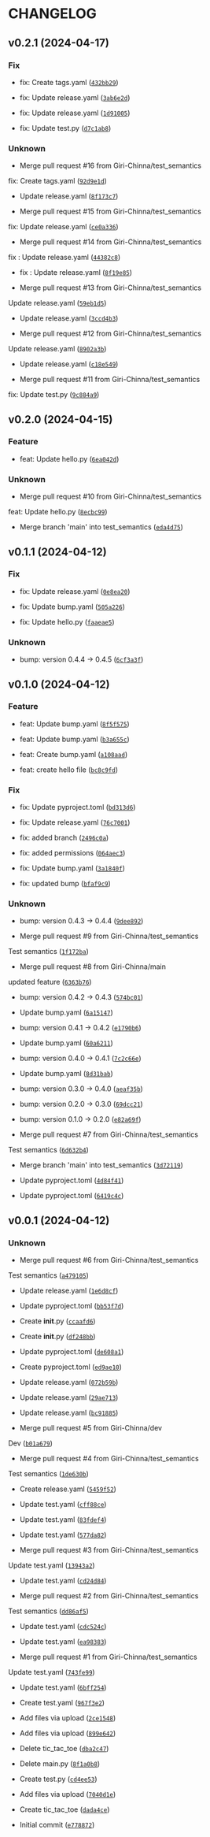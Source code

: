 # CHANGELOG



## v0.2.1 (2024-04-17)

### Fix

* fix: Create tags.yaml ([`432bb29`](https://github.com/Giri-Chinna/projects/commit/432bb29c52776d86d06b6a92a402d9375f6bf93e))

* fix: Update release.yaml ([`3ab6e2d`](https://github.com/Giri-Chinna/projects/commit/3ab6e2dc42d3c55d4386fa34c3e021da7716c707))

* fix: Update release.yaml ([`1d91005`](https://github.com/Giri-Chinna/projects/commit/1d91005cb6accf3878cf192fd5ea15834b1c2901))

* fix: Update test.py ([`d7c1ab8`](https://github.com/Giri-Chinna/projects/commit/d7c1ab8d549a47e938169cd06595b77e7c90eb7d))

### Unknown

* Merge pull request #16 from Giri-Chinna/test_semantics

fix: Create tags.yaml ([`92d9e1d`](https://github.com/Giri-Chinna/projects/commit/92d9e1d7d5342137e489bea1bd8635ece242f072))

* Update release.yaml ([`8f173c7`](https://github.com/Giri-Chinna/projects/commit/8f173c72b8566be16d33aebb9698118fa384d515))

* Merge pull request #15 from Giri-Chinna/test_semantics

fix: Update release.yaml ([`ce0a336`](https://github.com/Giri-Chinna/projects/commit/ce0a33698b42a8755c4aa4b565a04021ad9570f0))

* Merge pull request #14 from Giri-Chinna/test_semantics

fix : Update release.yaml ([`44382c8`](https://github.com/Giri-Chinna/projects/commit/44382c8c7cc7bf3d4d0b58c582e50d8bc0dbe107))

* fix : Update release.yaml ([`8f19e85`](https://github.com/Giri-Chinna/projects/commit/8f19e856ba17460fa73749d3073cb6a2e146f4ea))

* Merge pull request #13 from Giri-Chinna/test_semantics

Update release.yaml ([`59eb1d5`](https://github.com/Giri-Chinna/projects/commit/59eb1d54333e30757c133f9bdd05f5675046648a))

* Update release.yaml ([`3ccd4b3`](https://github.com/Giri-Chinna/projects/commit/3ccd4b3791f356700940547825265cf7b3c7c995))

* Merge pull request #12 from Giri-Chinna/test_semantics

Update release.yaml ([`8902a3b`](https://github.com/Giri-Chinna/projects/commit/8902a3b537cc1d7c54cb79d74b1fd27c7689b11e))

* Update release.yaml ([`c18e549`](https://github.com/Giri-Chinna/projects/commit/c18e54978052e75872b6cbf7791a31acc7b90795))

* Merge pull request #11 from Giri-Chinna/test_semantics

fix: Update test.py ([`9c884a9`](https://github.com/Giri-Chinna/projects/commit/9c884a9f00a038fa4a532371361e739366a17e91))


## v0.2.0 (2024-04-15)

### Feature

* feat: Update hello.py ([`6ea042d`](https://github.com/Giri-Chinna/projects/commit/6ea042dae78d68cbd2da432696e41cdd2e90598f))

### Unknown

* Merge pull request #10 from Giri-Chinna/test_semantics

feat: Update hello.py ([`8ecbc99`](https://github.com/Giri-Chinna/projects/commit/8ecbc998d92ee64fa2babddcce0c20a7455f0c41))

* Merge branch &#39;main&#39; into test_semantics ([`eda4d75`](https://github.com/Giri-Chinna/projects/commit/eda4d75e9e2486ed1fb37d81f1bb5450a0f3b36c))


## v0.1.1 (2024-04-12)

### Fix

* fix: Update release.yaml ([`0e8ea20`](https://github.com/Giri-Chinna/projects/commit/0e8ea206867cc231f33a483d033cf6321017c592))

* fix: Update bump.yaml ([`505a226`](https://github.com/Giri-Chinna/projects/commit/505a2267d5b38dd4d309cb8cd46401ccafff8b22))

* fix: Update hello.py ([`faaeae5`](https://github.com/Giri-Chinna/projects/commit/faaeae5da0c844aa1d34a6708092d2b06684f302))

### Unknown

* bump: version 0.4.4 → 0.4.5 ([`6cf3a3f`](https://github.com/Giri-Chinna/projects/commit/6cf3a3fb87bbbdf5c93d4b25affcd8c931ea410d))


## v0.1.0 (2024-04-12)

### Feature

* feat: Update bump.yaml ([`8f5f575`](https://github.com/Giri-Chinna/projects/commit/8f5f5752dc9b5361c328b874c76ffb4968436441))

* feat: Update bump.yaml ([`b3a655c`](https://github.com/Giri-Chinna/projects/commit/b3a655cea8e5d0b2b40a9ed538583c80091e67ac))

* feat: Create bump.yaml ([`a108aad`](https://github.com/Giri-Chinna/projects/commit/a108aad5c7a8c752c4ba532e8a1c4bb289ba2140))

* feat: create hello file ([`bc8c9fd`](https://github.com/Giri-Chinna/projects/commit/bc8c9fd7d150ab5e82250ab0cafe6a999c8522bf))

### Fix

* fix: Update pyproject.toml ([`bd313d6`](https://github.com/Giri-Chinna/projects/commit/bd313d6ce4e1c9cb66175c68849d23859386cff7))

* fix: Update release.yaml ([`76c7001`](https://github.com/Giri-Chinna/projects/commit/76c700107e00b2a5614812cfc02235533d29aea8))

* fix: added branch ([`2496c0a`](https://github.com/Giri-Chinna/projects/commit/2496c0ae4349e362b1861f0e3a953d6e487dacc6))

* fix: added permissions ([`064aec3`](https://github.com/Giri-Chinna/projects/commit/064aec3efe2be35ecc9cd238df049fe504c49341))

* fix: Update bump.yaml ([`3a1840f`](https://github.com/Giri-Chinna/projects/commit/3a1840fd949de4fa2af1a1bb61f861e18015c543))

* fix: updated bump ([`bfaf9c9`](https://github.com/Giri-Chinna/projects/commit/bfaf9c91b176476becae0b2fb98a0f08b7b52577))

### Unknown

* bump: version 0.4.3 → 0.4.4 ([`9dee892`](https://github.com/Giri-Chinna/projects/commit/9dee892e451ab28bb7b810cd194abf236a54ee7c))

* Merge pull request #9 from Giri-Chinna/test_semantics

Test semantics ([`1f172ba`](https://github.com/Giri-Chinna/projects/commit/1f172baf3f93431c9fea5266f75d3abb28b4f219))

* Merge pull request #8 from Giri-Chinna/main

updated feature ([`6363b76`](https://github.com/Giri-Chinna/projects/commit/6363b763cb8b2e89aed6567c548e27d2400b0f02))

* bump: version 0.4.2 → 0.4.3 ([`574bc01`](https://github.com/Giri-Chinna/projects/commit/574bc019ae9d243c126d2034f91248a8d20e1cdd))

* Update bump.yaml ([`6a15147`](https://github.com/Giri-Chinna/projects/commit/6a15147425610513f57ca5d83642dbca45cbe2ac))

* bump: version 0.4.1 → 0.4.2 ([`e1790b6`](https://github.com/Giri-Chinna/projects/commit/e1790b67d792e5a0042f1e85451ec019c5906a2e))

* Update bump.yaml ([`60a6211`](https://github.com/Giri-Chinna/projects/commit/60a62119e00a58a2d768a0f562de004802739743))

* bump: version 0.4.0 → 0.4.1 ([`7c2c66e`](https://github.com/Giri-Chinna/projects/commit/7c2c66e07575cca7236002a872844a6a651e6a40))

* Update bump.yaml ([`8d31bab`](https://github.com/Giri-Chinna/projects/commit/8d31babd5b392839364b8e190885346505fed69e))

* bump: version 0.3.0 → 0.4.0 ([`aeaf35b`](https://github.com/Giri-Chinna/projects/commit/aeaf35b6fa004b1d1407731ad1feeb52e69ab2c7))

* bump: version 0.2.0 → 0.3.0 ([`69dcc21`](https://github.com/Giri-Chinna/projects/commit/69dcc21e398c319bc830a081df6d2f34cb387dbc))

* bump: version 0.1.0 → 0.2.0 ([`e82a69f`](https://github.com/Giri-Chinna/projects/commit/e82a69f30c1aebffe3a6e1417c10c9745803dec6))

* Merge pull request #7 from Giri-Chinna/test_semantics

Test semantics ([`6d632b4`](https://github.com/Giri-Chinna/projects/commit/6d632b4e737363c312eef3fb75e30634dc49041a))

* Merge branch &#39;main&#39; into test_semantics ([`3d72119`](https://github.com/Giri-Chinna/projects/commit/3d721194f973893001a8b4ac3f5856b05fcb54e1))

* Update pyproject.toml ([`4d84f41`](https://github.com/Giri-Chinna/projects/commit/4d84f41acffb3bc1ffda829eeb1f2d8b235619b1))

* Update pyproject.toml ([`6419c4c`](https://github.com/Giri-Chinna/projects/commit/6419c4ca50585c78fd66612b91f858797bcd3722))


## v0.0.1 (2024-04-12)

### Unknown

* Merge pull request #6 from Giri-Chinna/test_semantics

Test semantics ([`a479105`](https://github.com/Giri-Chinna/projects/commit/a479105fcfa191caded3832a9bb6a42f14b93d97))

* Update release.yaml ([`1e6d8cf`](https://github.com/Giri-Chinna/projects/commit/1e6d8cf05d97d43cf4c9af10dba0a1aa9d5d2378))

* Update pyproject.toml ([`bb53f7d`](https://github.com/Giri-Chinna/projects/commit/bb53f7d16490d99e9e4b5f9ac4415ad3b19dc116))

* Create __init__.py ([`ccaafd6`](https://github.com/Giri-Chinna/projects/commit/ccaafd6876580d7180257fa02aa5c74f744887a5))

* Create __init__.py ([`df248bb`](https://github.com/Giri-Chinna/projects/commit/df248bb9d786d52f3588048638a6d0dec7768c76))

* Update pyproject.toml ([`de608a1`](https://github.com/Giri-Chinna/projects/commit/de608a125dcb27ed3b4f9239da4b7372bd8886c2))

* Create pyproject.toml ([`ed9ae10`](https://github.com/Giri-Chinna/projects/commit/ed9ae102e5c295a73d89cec96a1e4967c7c83119))

* Update release.yaml ([`072b59b`](https://github.com/Giri-Chinna/projects/commit/072b59bd3601c8e28e5a08844f7ec4904260cc0d))

* Update release.yaml ([`29ae713`](https://github.com/Giri-Chinna/projects/commit/29ae71352346e29a2d9074ba9e0c91fe622c2db5))

* Update release.yaml ([`bc91885`](https://github.com/Giri-Chinna/projects/commit/bc918854118686a69e2eefe514f956fcd6fe7e79))

* Merge pull request #5 from Giri-Chinna/dev

Dev ([`b01a679`](https://github.com/Giri-Chinna/projects/commit/b01a67925a3420f3299891bf57497d4ddf9fc0a1))

* Merge pull request #4 from Giri-Chinna/test_semantics

Test semantics ([`1de630b`](https://github.com/Giri-Chinna/projects/commit/1de630baf172284ca4b35d871061c04c414d8de6))

* Create release.yaml ([`5459f52`](https://github.com/Giri-Chinna/projects/commit/5459f525ffa67d350b1cea364c3212194d46c8e5))

* Update test.yaml ([`cff88ce`](https://github.com/Giri-Chinna/projects/commit/cff88cea803ae8f25ca680bbf36cf9f1ea5ec3c0))

* Update test.yaml ([`83fdef4`](https://github.com/Giri-Chinna/projects/commit/83fdef466cd4c533023a80bb39f8b1afb6497704))

* Update test.yaml ([`577da82`](https://github.com/Giri-Chinna/projects/commit/577da82be29f50d2574615b7fd9417dbf283c240))

* Merge pull request #3 from Giri-Chinna/test_semantics

Update test.yaml ([`13943a2`](https://github.com/Giri-Chinna/projects/commit/13943a20fd993125c0ea371f5335ecee641d7f90))

* Update test.yaml ([`cd24d84`](https://github.com/Giri-Chinna/projects/commit/cd24d846962180a4dcb41e4dbc50482783865067))

* Merge pull request #2 from Giri-Chinna/test_semantics

Test semantics ([`dd86af5`](https://github.com/Giri-Chinna/projects/commit/dd86af591c1341a24c18ad3e8c573dec20ebe084))

* Update test.yaml ([`cdc524c`](https://github.com/Giri-Chinna/projects/commit/cdc524c1d55d0a92d5a37df775c75992d9ae7800))

* Update test.yaml ([`ea98383`](https://github.com/Giri-Chinna/projects/commit/ea983834ed3db26db3f1981480854c835160f07a))

* Merge pull request #1 from Giri-Chinna/test_semantics

Update test.yaml ([`743fe99`](https://github.com/Giri-Chinna/projects/commit/743fe99c411f7dc2438d49c64afb5c87e74f2f37))

* Update test.yaml ([`6bff254`](https://github.com/Giri-Chinna/projects/commit/6bff254ed1c91b8c7fd8bcb5ef0b2161089d06af))

* Create test.yaml ([`967f3e2`](https://github.com/Giri-Chinna/projects/commit/967f3e246a6a6780ab4878598ec77e266467d4ff))

* Add files via upload ([`2ce1548`](https://github.com/Giri-Chinna/projects/commit/2ce1548a7dc347c30ab8ffd88b8943cd37516e82))

* Add files via upload ([`899e642`](https://github.com/Giri-Chinna/projects/commit/899e64234ef6febbd7668ab9a30c5819f404b6c2))

* Delete tic_tac_toe ([`dba2c47`](https://github.com/Giri-Chinna/projects/commit/dba2c47a2cae58ad3640a9da9c37dd8436b0d2a3))

* Delete main.py ([`8f1a0b8`](https://github.com/Giri-Chinna/projects/commit/8f1a0b8f5b25e4eae8339b689e9546c589a5cbda))

* Create test.py ([`cd4ee53`](https://github.com/Giri-Chinna/projects/commit/cd4ee5308456c55cb8f07e08f99f7c30457059bc))

* Add files via upload ([`7040d1e`](https://github.com/Giri-Chinna/projects/commit/7040d1e42e4864ab60afb542b4e9a1415f04c86a))

* Create tic_tac_toe ([`dada4ce`](https://github.com/Giri-Chinna/projects/commit/dada4ce1d92cc5db6d9b4af3ace2cd9e8d466168))

* Initial commit ([`e778872`](https://github.com/Giri-Chinna/projects/commit/e77887255276b91abe10dce6c3987fb529d0bc0b))
